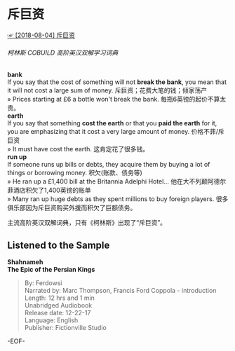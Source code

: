 # 斥巨资  
[☞ [2018-08-04] 斥巨资 ](https://mp.weixin.qq.com/s/es88Yy1pQmCr4NQE0qzC2g)    
  
###### 柯林斯 COBUILD 高阶英汉双解学习词典  
**bank**  
If you say that the cost of something will not **break the bank**, you mean that it will not cost a large sum of money. 斥巨资；花费大笔的钱；倾家荡产  
» Prices starting at £6 a bottle won't break the bank. 每瓶6英镑的起价不算太贵。  
**earth**  
If you say that something **cost the earth** or that you **paid the earth** for it, you are emphasizing that it cost a very large amount of money. 价格不菲/斥巨资  
» It must have cost the earth. 这肯定花了很多钱。  
**run up**  
If someone runs up bills or debts, they acquire them by buying a lot of things or borrowing money. 积欠(账款、债务等)  
» He ran up a £1,400 bill at the Britannia Adelphi Hotel...  他在大不列颠阿德尔菲酒店积欠了1,400英镑的账单  
» Many ran up huge debts as they spent millions to buy foreign players.  很多俱乐部因为斥巨资购买外援而积欠了巨额债务。  
  
主流高阶英汉双解词典，只有《柯林斯》出现了“斥巨资”。  
  
  
## Listened to the Sample  
**Shahnameh  
The Epic of the Persian Kings**  
>By: Ferdowsi  
Narrated by: Marc Thompson, Francis Ford Coppola - introduction  
Length: 12 hrs and 1 min  
Unabridged Audiobook  
Release date: 12-22-17  
Language: English  
Publisher: Fictionville Studio  
  
  
-EOF-  
